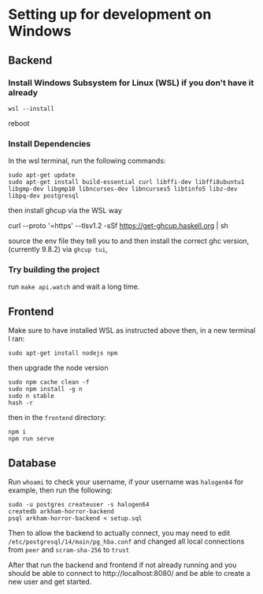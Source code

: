 # Setting up for development on Windows

## Backend

### Install Windows Subsystem for Linux (WSL) if you don't have it already

```
wsl --install
```

reboot

### Install Dependencies

In the wsl terminal, run the following commands:

```
sudo apt-get update
sudo apt-get install build-essential curl libffi-dev libffi8ubuntu1 libgmp-dev libgmp10 libncurses-dev libncurses5 libtinfo5 libz-dev libpq-dev postgresql
```


then install ghcup via the WSL way

curl --proto '=https' --tlsv1.2 -sSf https://get-ghcup.haskell.org | sh


source the env file they tell you to and then install the correct ghc version, (currently 9.8.2) via `ghcup tui`,


### Try building the project

run `make api.watch` and wait a long time.


## Frontend

Make sure to have installed WSL as instructed above then, in a new terminal I ran:

```
sudo apt-get install nodejs npm
```


then upgrade the node version

```
sudo npm cache clean -f
sudo npm install -g n
sudo n stable
hash -r
```

then in the `frontend` directory:

```
npm i
npm run serve
```

## Database

Run `whoami` to check your username, if your username was `halogen64` for example, then run the following:

```
sudo -u postgres createuser -s halogen64
createdb arkham-horror-backend
psql arkham-horror-backend < setup.sql
```


Then to allow the backend to actually connect, you may need to edit `/etc/postgresql/14/main/pg_hba.conf` and changed all local connections from `peer` and `scram-sha-256` to `trust`

After that run the backend and frontend if not already running and you should be able to connect to http://localhost:8080/ and be able to create a new user and get started.
